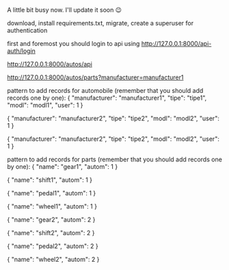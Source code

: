 A little bit busy now. I'll update it soon :wink:

download, install requirements.txt, migrate, create a superuser for authentication

first and foremost you should login to api using http://127.0.0.1:8000/api-auth/login

http://127.0.0.1:8000/autos/api

http://127.0.0.1:8000/autos/parts?manufacturer=manufacturer1

pattern to add records for automobile (remember that you should add records one by one):
{
    "manufacturer": "manufacturer1",
    "tipe": "tipe1",
    "modl": "modl1",
    "user": 1
}

{
    "manufacturer": "manufacturer2",
    "tipe": "tipe2",
    "modl": "modl2",
    "user": 1
}

{
    "manufacturer": "manufacturer2",
    "tipe": "tipe2",
    "modl": "modl2",
    "user": 1
}

pattern to add records for parts (remember that you should add records one by one):
{
    "name": "gear1",
    "autom": 1
}

{
    "name": "shift1",
    "autom": 1
}

{
    "name": "pedal1",
    "autom": 1
}

{
    "name": "wheel1",
    "autom": 1
}


{
    "name": "gear2",
    "autom": 2
}

{
    "name": "shift2",
    "autom": 2
}

{
    "name": "pedal2",
    "autom": 2
}

{
    "name": "wheel2",
    "autom": 2
}
